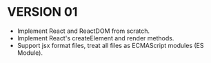 # VERSION 01

- Implement React and ReactDOM from scratch.
- Implement React's createElement and render methods.
- Support jsx format files, treat all files as ECMAScript modules (ES Module).
